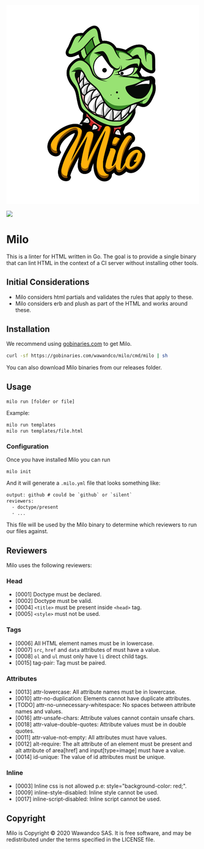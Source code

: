 ![](https://github.com/wawandco/milo/blob/master/milo-logo.png)

![](https://github.com/wawandco/milo/workflows/Test/badge.svg)
# Milo

This is a linter for HTML written in Go. The goal is to provide a single binary that can lint HTML in the context of a CI server without installing other tools.

## Initial Considerations

- Milo considers html partials and validates the rules that apply to these.
- Milo considers erb and plush as part of the HTML and works around these.

## Installation

We recommend using [gobinaries.com](gobinaries.com) to get Milo.

```sh
curl -sf https://gobinaries.com/wawandco/milo/cmd/milo | sh
```

You can also download Milo binaries from our releases folder.

## Usage

```
milo run [folder or file]
```

Example:

```
milo run templates
milo run templates/file.html
```

### Configuration

Once you have installed Milo you can run 
```
milo init
```

And it will generate a `.milo.yml` file that looks something like:

```
output: github # could be `github` or `silent`
reviewers:
  - doctype/present 
  - ...
```

This file will be used by the Milo binary to determine which reviewers to run our files against.

## Reviewers

Milo uses the following reviewers:

### Head

- [0001] Doctype must be declared.
- [0002] Doctype must be valid.
- [0004] `<title>` must be present inside `<head>` tag.
- [0005] `<style>` must not be used.

### Tags

- [0006] All HTML element names must be in lowercase.
- [0007] `src`, `href` and `data` attributes of must have a value.
- [0008] `ol` and `ul` must only have `li` direct child tags.
- [0015] tag-pair: Tag must be paired.

### Attributes

- [0013] attr-lowercase: All attribute names must be in lowercase.
- [0010] attr-no-duplication: Elements cannot have duplicate attributes.
- [TODO] attr-no-unnecessary-whitespace: No spaces between attribute names and values.
- [0016] attr-unsafe-chars: Attribute values cannot contain unsafe chars.
- [0018] attr-value-double-quotes: Attribute values must be in double quotes.
- [0011] attr-value-not-empty: All attributes must have values.
- [0012] alt-require: The alt attribute of an element must be present and alt attribute of area[href] and input[type=image] must have a value.
- [0014] id-unique: The value of id attributes must be unique.

### Inline

- [0003] Inline css is not allowed p.e: style="background-color: red;".
- [0009] inline-style-disabled: Inline style cannot be used.
- [0017] inline-script-disabled: Inline script cannot be used.

## Copyright

Milo is Copyright © 2020 Wawandco SAS. It is free software, and may be redistributed under the terms specified in the LICENSE file.


